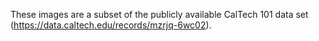 These images are a subset of the publicly available CalTech 101 data set (https://data.caltech.edu/records/mzrjq-6wc02).